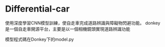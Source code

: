 # Differential-car
使用深度學習CNN模型訓練，使自走車完成道路辨識與障礙物閃避功能。
donkey是一個自走車開源平台，主要是以一個相機鏡頭實現道路辨識功能

模型程式碼在Donkey下的model.py
